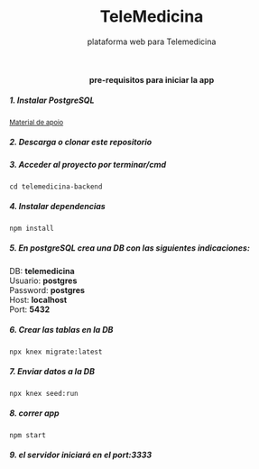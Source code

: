 <h1 align="center"> TeleMedicina </h1>

<p align="center">plataforma web para Telemedicina </p>


<br/><h4 align="center" id="comoRodar">pre-requisitos para iniciar la app</h4>

<h5>1. Instalar PostgreSQL</h5>
<a href="https://fabridata.com/como-instalar-postgresql-13-no-windows/"><small>Material de apoio</small></a>

<h5>2. Descarga o clonar este repositorio</h5>

<h5>3. Acceder al proyecto por terminar/cmd</h5>

```
cd telemedicina-backend
```

<h5>4. Instalar dependencias</h5>

```
npm install
```

<h5>5. En postgreSQL crea una DB con las siguientes indicaciones:</h5>
DB: <strong>telemedicina</strong><br/>
Usuario: <strong>postgres</strong><br/>
Password: <strong>postgres</strong><br/>
Host: <strong>localhost</strong><br/>
Port: <strong>5432</strong><br/>


<h5>6. Crear las tablas en la DB</h5>

```
npx knex migrate:latest
```

<h5>7. Enviar datos a la DB</h5>

```
npx knex seed:run
```

<h5>8. correr app </h5>

```
npm start
```

<h5>9. el servidor iniciará en el port:3333</h5>

